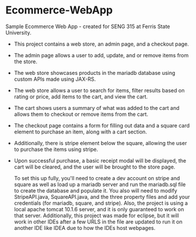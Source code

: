 # Ecommerce-WebApp
Sample Ecommerce Web App - created for SENG 315 at Ferris State University.
* This project contains a web store, an admin page, and a checkout page.
* The admin page allows a user to add, update, and or remove items from the store. 
* The web store showcases products in the mariadb database using custom APIs made using JAX-RS. 
* The web store allows a user to search for items, filter results based on rating or price, add items to the cart, and view the cart.
* The cart shows users a summary of what was added to the cart and allows them to checkout or remove items from the cart.
* The checkout page contains a form for filling out data and a square card element to purchase an item, along with a cart section.
* Additionally, there is stripe element below the square, allowing the user to purchase the items using stripe.
* Upon successful purchase, a basic receipt modal will be displayed, the cart will be cleared, and the user will be brought to the store page.

  To set this up fully, you'll need to create a dev account on stripe and square as well as load up a mariadb server and run the mariadb.sql file to create the database and populate it.
  You also will need to modify StripeAPI.java, SquareAPI.java, and the three property files and add your credentials (for mariadb, square, and stripe).
  Also, the project is using a local apache tomcat 10.1.6 server, and it is only guaranteed to work on that server.
  Additionally, this project was made for eclipse, but it will work in other IDEs after a few URLS in the file are updated to run it on another IDE like IDEA due to how the IDEs host webpages. 
